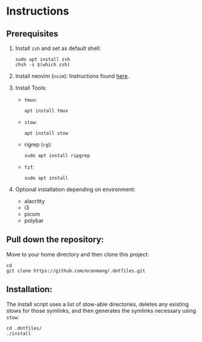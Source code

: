 # Instructions

## Prerequisites

1. Install `zsh` and set as default shell:

    ```
    sudo apt install zsh
    chsh -s $(which zsh)
    ```
2. Install neovim (`nvim`):
    Instructions found [here](https://github.com/neovim/neovim/blob/master/BUILD.md).
3. Install Tools:
    - `tmux`:
        ```
        apt install tmux
        ```
    - `stow`:
        ```
        apt install stow
        ```
    - rigrep (`rg`):
        ```
        sudo apt install ripgrep
        ```
    - `fzf`:
        ```
        sudo apt install 
       ```
4. Optional installation depending on environment:
    - alacritty 
    - i3
    - picom
    - polybar

## Pull down the repository:

Move to your home directory and then clone this project:

```
cd
git clone https://github.com/econmang/.dotfiles.git
```

## Installation:

The install script uses a list of stow-able directories, deletes any existing stows for those symlinks, and then generates the symlinks necessary using `stow`:

```
cd .dotfiles/
./install
```
